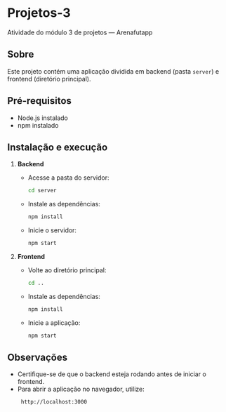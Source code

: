 # Projetos-3

Atividade do módulo 3 de projetos — Arenafutapp

## Sobre

Este projeto contém uma aplicação dividida em backend (pasta `server`) e frontend (diretório principal).

## Pré-requisitos

- Node.js instalado
- npm instalado

## Instalação e execução

1. **Backend**
   - Acesse a pasta do servidor:
     ```bash
     cd server
     ```
   - Instale as dependências:
     ```bash
     npm install
     ```
   - Inicie o servidor:
     ```bash
     npm start
     ```

2. **Frontend**
   - Volte ao diretório principal:
     ```bash
     cd ..
     ```
   - Instale as dependências:
     ```bash
     npm install
     ```
   - Inicie a aplicação:
     ```bash
     npm start
     ```

## Observações

- Certifique-se de que o backend esteja rodando antes de iniciar o frontend.
- Para abrir a aplicação no navegador, utilize:
  ```bash
   http://localhost:3000
